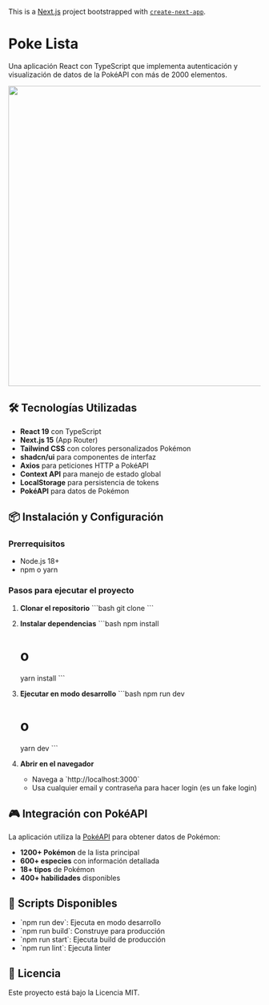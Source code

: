 This is a [Next.js](https://nextjs.org) project bootstrapped with [`create-next-app`](https://nextjs.org/docs/app/api-reference/cli/create-next-app).

# Poke Lista

Una aplicación React con TypeScript que implementa autenticación y visualización de datos de la PokéAPI con más de 2000 elementos.

<div align="center">
  <img src="https://github.com/user-attachments/assets/29bf2dbf-43bf-489e-b1a6-46ef285313a2" width="600" />
</div>


## 🛠️ Tecnologías Utilizadas

- **React 19** con TypeScript
- **Next.js 15** (App Router)
- **Tailwind CSS** con colores personalizados Pokémon
- **shadcn/ui** para componentes de interfaz
- **Axios** para peticiones HTTP a PokéAPI
- **Context API** para manejo de estado global
- **LocalStorage** para persistencia de tokens
- **PokéAPI** para datos de Pokémon


## 📦 Instalación y Configuración

### Prerrequisitos
- Node.js 18+ 
- npm o yarn

### Pasos para ejecutar el proyecto

1. **Clonar el repositorio**
   \`\`\`bash
   git clone <url-del-repositorio>
   \`\`\`

2. **Instalar dependencias**
   \`\`\`bash
   npm install
   # o
   yarn install
   \`\`\`

3. **Ejecutar en modo desarrollo**
   \`\`\`bash
   npm run dev
   # o
   yarn dev
   \`\`\`

4. **Abrir en el navegador**
   - Navega a \`http://localhost:3000\`
   - Usa cualquier email y contraseña para hacer login (es un fake login)


## 🎮 Integración con PokéAPI

La aplicación utiliza la [PokéAPI](https://pokeapi.co/) para obtener datos de Pokémon:

- **1200+ Pokémon** de la lista principal
- **600+ especies** con información detallada  
- **18+ tipos** de Pokémon
- **400+ habilidades** disponibles

## 🔄 Scripts Disponibles

- \`npm run dev\`: Ejecuta en modo desarrollo
- \`npm run build\`: Construye para producción
- \`npm run start\`: Ejecuta build de producción
- \`npm run lint\`: Ejecuta linter

## 📄 Licencia

Este proyecto está bajo la Licencia MIT.
